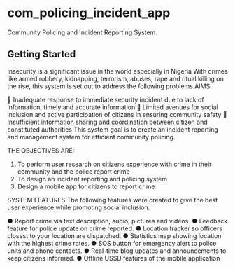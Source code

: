 # com_policing_incident_app

 Community Policing and Incident Reporting System.

## Getting Started

Insecurity is a significant issue in the world especially in Nigeria With crimes
like armed robbery, kidnapping, terrorism, abuses, rape and ritual killing on
the rise, this system is set out to address the following problems
AIMS 

 Inadequate response to immediate security incident due to lack
of information, timely and accurate information
 Limited avenues for social inclusion and active participation of
citizens in ensuring community safety
 Insufficient information sharing and coordination between
citizen and constituted authorities
This system goal is to create an incident reporting and management system
for efficient community policing.

THE OBJECTIVES ARE:
1. To perform user research on citizens experience with crime in
their community and the police report crime
2. To design an incident reporting and policing system
3. Design a mobile app for citizens to report crime

SYSTEM FEATURES
The following features were created to give the best user experience while
promoting social inclusion.

● Report crime via text description, audio, pictures and videos.
● Feedback feature for police update on crime reported.
● Location tracker so officers closest to your location are dispatched.
● Statistics map showing location with the highest crime rates.
● SOS button for emergency alert to police units and phone contacts.
● Real-time blog updates and announcements to keep citizens informed.
● Offline USSD features of the mobile application

